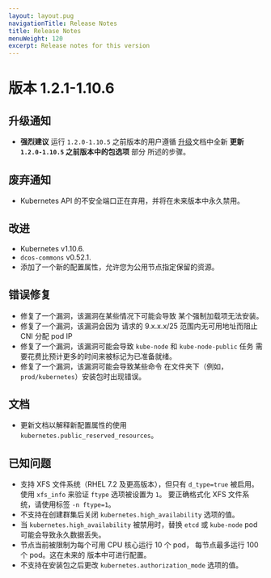 ```yaml
---
layout: layout.pug
navigationTitle: Release Notes
title: Release Notes
menuWeight: 120
excerpt: Release notes for this version
---
```


<!-- This source repo for this topic is https://github.com/mesosphere/dcos-kubernetes -->


# 版本 1.2.1-1.10.6

## 升级通知

* **强烈建议** 运行 `1.2.0-1.10.5` 之前版本的用户遵循
 [升级](../upgrade)文档中全新 **更新 `1.2.0-1.10.5` 之前版本中的包选项** 部分
 所述的步骤。

## 废弃通知

* Kubernetes API 的不安全端口正在弃用，并将在未来版本中永久禁用。

## 改进

* Kubernetes v1.10.6. 
* `dcos-commons` v0.52.1. 
* 添加了一个新的配置属性，允许您为公用节点指定保留的资源。

## 错误修复

* 修复了一个漏洞，该漏洞在某些情况下可能会导致
 某个强制加载项无法安装。
* 修复了一个漏洞，该漏洞会因为 
 请求的 9.x.x.x/25 范围内无可用地址而阻止 CNI 分配 pod IP
* 修复了一个漏洞，该漏洞可能会导致 `kube-node` 和 `kube-node-public` 任务
 需要花费比预计更多的时间来被标记为已准备就绪。
* 修复了一个漏洞，该漏洞可能会导致某些命令
 在文件夹下（例如， `prod/kubernetes`）安装包时出现错误。

## 文档

* 更新文档以解释新配置属性的使用`kubernetes.public_reserved_resources`。

## 已知问题

* 支持 XFS 文件系统（RHEL 7.2 及更高版本），但只有 `d_type=true`
 被启用。使用 `xfs_info` 来验证 `ftype` 选项被设置为 `1`。
 要正确格式化 XFS 文件系统，请使用标签 `-n ftype=1`。
* 不支持在创建群集后关闭 `kubernetes.high_availability` 
 选项的值。
* 当 `kubernetes.high_availability` 被禁用时，替换 `etcd` 或 `kube-node` pod
 可能会导致永久数据丢失。
* 节点当前被限制为每个可用 CPU 核心运行 10 个 pod，
 每节点最多运行 100 个 pod。这在未来的
 版本中可进行配置。
* 不支持在安装包之后更改 `kubernetes.authorization_mode` 选项的值。
